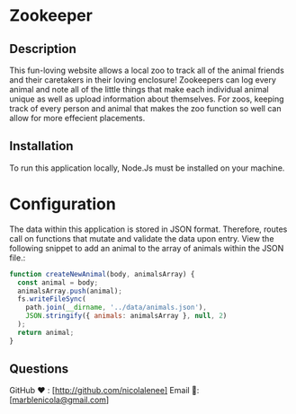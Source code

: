 # Zookeeper

## Description 
This fun-loving website allows a local zoo to track all of the animal friends and their caretakers in their loving enclosure! Zookeepers can log every animal and note all of the little things that make each individual animal unique as well as upload information about themselves. For zoos, keeping track of every person and animal that makes the zoo function so well can allow for more effecient placements.


## Installation
To run this application locally, Node.Js must be installed on your machine.

# Configuration
The data within this application is stored in JSON format. Therefore, routes call on functions that mutate and validate the data upon entry. View the following snippet to add an animal to the array of animals within the JSON file.:
```javascript
function createNewAnimal(body, animalsArray) {
  const animal = body;
  animalsArray.push(animal);
  fs.writeFileSync(
    path.join(__dirname, '../data/animals.json'),
    JSON.stringify({ animals: animalsArray }, null, 2)
  );
  return animal;
}
```




  ## Questions
  GitHub ❤️ : [http://github.com/nicolalenee]
  Email 📧: [marblenicola@gmail.com]



